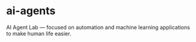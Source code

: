 # ai-agents


AI Agent Lab — focused on automation and machine learning applications to make human life easier.

